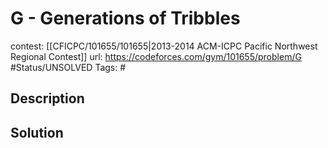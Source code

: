 # G - Generations of Tribbles

contest: [[CFICPC/101655/101655|2013-2014 ACM-ICPC Pacific Northwest Regional Contest]]
url: https://codeforces.com/gym/101655/problem/G
#Status/UNSOLVED
Tags: #

## Description

## Solution

